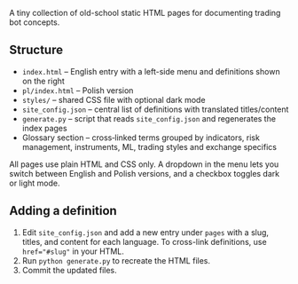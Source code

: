 A tiny collection of old-school static HTML pages for documenting trading bot concepts.

## Structure

- `index.html` – English entry with a left-side menu and definitions shown on the right
- `pl/index.html` – Polish version
- `styles/` – shared CSS file with optional dark mode
- `site_config.json` – central list of definitions with translated titles/content
- `generate.py` – script that reads `site_config.json` and regenerates the index pages
- Glossary section – cross‑linked terms grouped by indicators, risk management, instruments, ML, trading styles and exchange specifics

All pages use plain HTML and CSS only. A dropdown in the menu lets you switch between English and Polish versions, and a checkbox toggles dark or light mode.

## Adding a definition

1. Edit `site_config.json` and add a new entry under `pages` with a slug, titles, and content for each language. To cross-link definitions, use `href="#slug"` in your HTML.
2. Run `python generate.py` to recreate the HTML files.
3. Commit the updated files.
